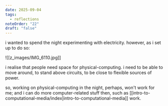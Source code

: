 ```yaml
---
date: 2025-09-04
tags:
  - reflections
noteOrder: "22"
draft: "false"
---
```

i wanted to spend the night experimenting with electricity. however, as i set up to do so: 

![[z_images/IMG_6110.jpg]]

i realise that people need space for physical-computing. i need to be able to move around, to stand above circuits, to be close to flexible sources of power. 

so, working on physical-computing in the night, perhaps, won't work for me; and i can do more computer-related stuff then, such as [[intro-to-computational-media/index|intro-to-computational-media]] work. 